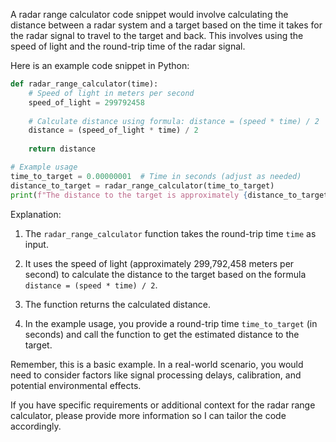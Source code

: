 A radar range calculator code snippet would involve calculating the distance between a radar system and a target based on the time it takes for the radar signal to travel to the target and back. This involves using the speed of light and the round-trip time of the radar signal.

Here is an example code snippet in Python:

```python
def radar_range_calculator(time):
    # Speed of light in meters per second
    speed_of_light = 299792458
    
    # Calculate distance using formula: distance = (speed * time) / 2
    distance = (speed_of_light * time) / 2
    
    return distance

# Example usage
time_to_target = 0.00000001  # Time in seconds (adjust as needed)
distance_to_target = radar_range_calculator(time_to_target)
print(f"The distance to the target is approximately {distance_to_target} meters.")
```

Explanation:

1. The `radar_range_calculator` function takes the round-trip time `time` as input.

2. It uses the speed of light (approximately 299,792,458 meters per second) to calculate the distance to the target based on the formula `distance = (speed * time) / 2`.

3. The function returns the calculated distance.

4. In the example usage, you provide a round-trip time `time_to_target` (in seconds) and call the function to get the estimated distance to the target.

Remember, this is a basic example. In a real-world scenario, you would need to consider factors like signal processing delays, calibration, and potential environmental effects.

If you have specific requirements or additional context for the radar range calculator, please provide more information so I can tailor the code accordingly.
